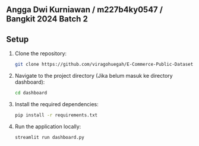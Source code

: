 ## Angga Dwi Kurniawan / m227b4ky0547 / Bangkit 2024 Batch 2

## Setup

1. Clone the repository:

   ```bash
   git clone https://github.com/viragohuegah/E-Commerce-Public-Dataset-Analysis.git
   ```

2. Navigate to the project directory (Jika belum masuk ke directory dashboard):

   ```bash
   cd dashboard
   ```

3. Install the required dependencies:

   ```bash
   pip install -r requirements.txt
   ```

4. Run the application locally:
   ```bash
   streamlit run dashboard.py
   ```
